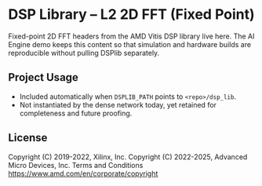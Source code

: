 # DSP Library – L2 2D FFT (Fixed Point)

Fixed-point 2D FFT headers from the AMD Vitis DSP library live here. The AI Engine demo keeps this content so that simulation and hardware builds are reproducible without pulling DSPlib separately.

## Project Usage

- Included automatically when `DSPLIB_PATH` points to `<repo>/dsp_lib`.
- Not instantiated by the dense network today, yet retained for completeness and future proofing.

## License

 Copyright (C) 2019-2022, Xilinx, Inc.
 Copyright (C) 2022-2025, Advanced Micro Devices, Inc.
Terms and Conditions <https://www.amd.com/en/corporate/copyright>
